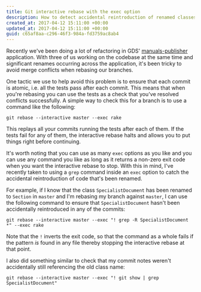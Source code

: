 ```yaml
---
title: Git interactive rebase with the exec option
description: How to detect accidental reintroduction of renamed classes or variables
created_at: 2017-04-12 15:11:00 +00:00
updated_at: 2017-04-12 15:11:00 +00:00
guid: c65af8aa-c296-46f3-984a-fd3759ac8ab4
---
```


Recently we've been doing a lot of refactoring in GDS' [manuals-publisher][] application. With three of us working on the codebase at the same time and significant renames occurring across the application, it's been tricky to avoid merge conflicts when rebasing our branches.

One tactic we use to help avoid this problem is to ensure that each commit is atomic, i.e. all the tests pass after each commit. This means that when you're rebasing you can use the tests as a check that you've resolved conflicts successfully. A simple way to check this for a branch is to use a command like the following:

    git rebase --interactive master --exec rake

This replays all your commits running the tests after each of them. If the tests fail for any of them, the interactive rebase halts and allows you to put things right before continuing.

It's worth noting that you can use as many `exec` options as you like and you can use any command you like as long as it returns a non-zero exit code when you want the interactive rebase to stop. With this in mind, I've recently taken to using a `grep` command inside an `exec` option to catch the accidental reintroduction of code that's been renamed.

For example, if I know that the class `SpecialistDocument` has been renamed to `Section` in `master` and I'm rebasing my branch against `master`, I can use the following command to ensure that `SpecialistDocument` hasn't been accidentally reintroduced in any of the commits:

    git rebase --interactive master --exec "! grep -R SpecialistDocument *" --exec rake

Note that the `!` inverts the exit code, so that the command as a whole fails if the pattern *is* found in any file thereby stopping the interactive rebase at that point.

I also did something similar to check that my commit notes weren't accidentally still referencing the old class name:

    git rebase --interactive master --exec "! git show | grep SpecialistDocument"

[manuals-publisher]: https://github.com/alphagov/manuals-publisher/
